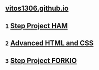 ## [vitos1306.github.io](https://vitos1306.github.io)
## `1` [Step Project HAM](https://vitos1306.github.io/ham)
## `2` [Advanced HTML and CSS](https://vitos1306.github.io/homework2)
## `3` [Step Project FORKIO](https://vitos1306.github.io/forkio)
